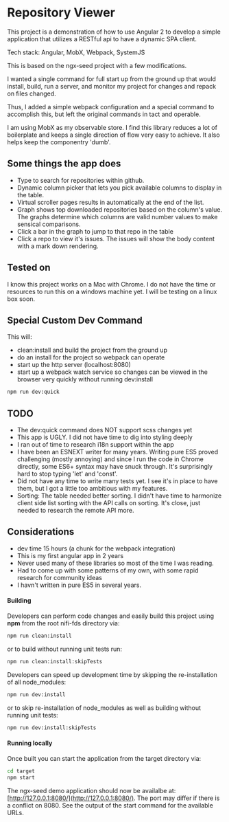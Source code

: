 # Repository Viewer

This project is a demonstration of how to use Angular 2 to develop a simple application that utilizes a RESTful api to have a dynamic SPA client.

Tech stack:
Angular, MobX, Webpack, SystemJS

This is based on the ngx-seed project with a few modifications.

I wanted a single command for full start up from the ground up that would install, build, run a server, and monitor my project for changes and repack on files changed.

Thus, I added a simple webpack configuration and a special command to accomplish this, but left the original commands in tact and operable.

I am using MobX as my observable store. I find this library reduces a lot of boilerplate and keeps a single direction of flow very easy to achieve. It also helps keep the componentry 'dumb'.

## Some things the app does

- Type to search for repositories within github.
- Dynamic column picker that lets you pick available columns to display in the table.
- Virtual scroller pages results in automatically at the end of the list.
- Graph shows top downloaded repositories based on the column's value. The graphs determine which columns are valid number values to make sensical comparisons.
- Click a bar in the graph to jump to that repo in the table
- Click a repo to view it's issues. The issues will show the body content with a mark down rendering.

## Tested on

I know this project works on a Mac with Chrome.
I do not have the time or resources to run this on a windows machine yet.
I will be testing on a linux box soon.

## Special Custom Dev Command

This will:
 - clean:install and build the project from the ground up
 - do an install for the project so webpack can operate
 - start up the http server (localhost:8080)
 - start up a webpack watch service so changes can be viewed in the browser very quickly without running dev:install

```bash
npm run dev:quick
```

## TODO

 - The dev:quick command does NOT support scss changes yet
 - This app is UGLY. I did not have time to dig into styling deeply
 - I ran out of time to research i18n support within the app
 - I have been an ESNEXT writer for many years. Writing pure ES5 proved challenging (mostly annoying) and since I run the code in Chrome directly, some ES6+ syntax may have snuck through. It's surprisingly hard to stop typing 'let' and 'const'.
 - Did not have any time to write many tests yet. I see it's in place to have them, but I got a little too ambitious with my features.
 - Sorting: The table needed better sorting. I didn't have time to harmonize client side list sorting with the API calls on sorting. It's close, just needed to research the remote API more.

 ## Considerations

- dev time 15 hours (a chunk for the webpack integration)
- This is my first angular app in 2 years
- Never used many of these libraries so most of the time I was reading.
- Had to come up with some patterns of my own, with some rapid research for community ideas
- I havn't written in pure ES5 in several years.

#### Building
Developers can perform code changes and easily build this project using **npm** from the root nifi-fds directory via:

```bash
npm run clean:install
```

or to build without running unit tests run:

```bash
npm run clean:install:skipTests
```

Developers can speed up development time by skipping the re-installation of all node_modules:

```bash
npm run dev:install
```

or to skip re-installation of node_modules as well as building without running unit tests:

```bash
npm run dev:install:skipTests
```

#### Running locally
Once built you can start the application from the target directory via:

```bash
cd target
npm start
```

The ngx-seed demo application should now be availalbe at: [http://127.0.0.1:8080/](http://127.0.0.1:8080/). The port may differ if there is a conflict on 8080. See the output of the start command for the
available URLs.


